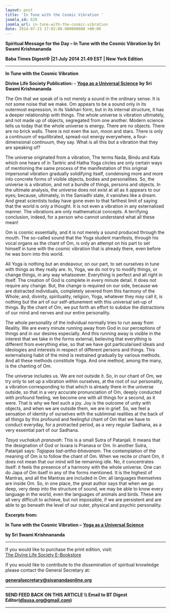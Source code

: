 ```yaml
---
layout: post
title: 'In Tune with the Cosmic Vibration '
joomla_id: 629
joomla_url: in-tune-with-the-cosmic-vibration
date: 2014-07-21 17:02:00.000000000 +00:00
---
```

  



































**Spiritual Message for the Day – In Tune with the Cosmic Vibration by Sri Swami Krishnananda**

**Baba Times Digest© |21 July 2014 21.49 EST | New York Edition**

* * *

**In Tune with the Cosmic Vibration**

**Divine Life Society Publication: -** [**Yoga as a Universal Science**](http://www.swami-krishnananda.org/univ/univ_08.html) **by Sri Swami Krishnananda**

The Om that we speak of is not merely a sound in the ordinary sense. It is not some noise that we make. Om appears to be a sound only in its outermost expression, in its Vaikhari form, but in its internal structure, it has a deeper relationship with things. The whole universe is vibration ultimately, and not made up of objects, segregated from one another. Modern science tells us today that the whole universe is energy. There are no objects. There are no brick walls. There is not even the sun, moon and stars. There is only a continuum of equilibrated, spread-out energy everywhere, a four-dimensional continuum, they say. What is all this but a vibration that they are speaking of?

The universe originated from a vibration, The terms Nada, Bindu and Kala which one hears of in Tantric and Hatha Yoga circles are only certain ways of mentioning the same process of the manifestation of this original impersonal vibration gradually solidifying itself, condensing more and more into concrete forms of visible objects, bodies and personalities. So, the universe is a vibration, and not a bundle of things, persons and objects. In the ultimate analysis, the universe does not exist at all as it appears to our eyes; because, ultimately, in the Samadhi state, it vanishes like a dream. And great scientists today have gone even to that farthest limit of saying that the world is only a thought. It is not even a vibration in any externalised manner. The vibrations are only mathematical concepts. A terrifying conclusion, indeed, for a person who cannot understand what all these mean!

Om is cosmic essentially, and it is not merely a sound produced through the mouth. The so-called sound that the Yoga student manifests, through his vocal organs as the chant of Om, is only an attempt on his part to set himself in tune with the cosmic vibration that is already there, even before he was born into this world.

All Yoga is nothing but an endeavour, on our part, to set ourselves in tune with things as they really are. In, Yoga, we do not try to modify things, or change things, in any way whatsoever. Everything is perfect and all right in itself. The creation of God is complete in every minute detail. It does not require any change. But, the change is required on our side, because we are distracted individuals, completely severed from this harmony of the Whole; and, divinity, spirituality, religion, Yoga, whatever they may call it, is nothing but the art of our self-attunement with this universal set-up of things. By the chant of Om, we put forth an effort to subdue the distractions of our mind and nerves and our entire personality.

The whole personality of the individual normally tries to run away from Reality. We are every minute running away from God in our perceptions of things and in our desires especially. And this running away is visible in the interest that we take in the forms external, believing that everything is different from everything else, so that we have got particularised ideals and ideologies and interests in respect of different persons and things. This externalising habit of the mind is restrained gradually by various methods. And all these methods constitute Yoga. And one method, among the many, is the chanting of Om.

The universe includes us. We are not outside it. So, in our chant of Om, we try only to set up a vibration within ourselves, at the root of our personality, a vibration corresponding to that which is already there in the universe outside, so that in a very accurate pronunciation of Om, deeply conducted with profound feeling, we become one with all things for a second, as it were. That is why we feel such a joy. Joy is the outcome of unity with objects, and when we are outside them, we are in grief. So, we feel a sensation of identity of ourselves with the subliminal realities at the back of all things by this profound and feelingful chant of Om that we have to conduct everyday, for a protracted period, as a very regular Sadhana, as a very essential part of our Sadhana.

_Tasya vuchakuh pranavah:_ This is a small Sutra of Patanjali. It means that the designation of God or Isvara is Pranava or Om. In another Sutra, Patanjali says: _Tajjapas tad-artha-bhavanam_. The contemplation of the meaning of Om is to follow the chant of Om. When we recite or chant Om, it does not mean that our mind will be remaining idle. No, it concentrates itself: it feels the presence of a harmony with the whole universe. One can do Japa of Om itself in any of the forms mentioned. It is the highest of Mantras, and all the Mantras are included in Om: all languages themselves are inside Om. So, in one place, the great author says that when we go deep, very deep into the structure of sound, we may be able to know every language in the world, even the languages of animals and birds. These are all very difficult to achieve, but not impossible, if we are persistent and are able to go beneath the level of our outer, physical and psychic personality.

**Excerpts from:**

**In Tune with the Cosmic Vibration –** [**Yoga as a Universal Science**](http://www.swami-krishnananda.org/univ/univ_08.html)

**by Sri Swami Krishnananda**

















* * *



If you would like to purchase the print edition, visit:   
[The Divine Life Society E-Bookstore](http://www.dlshq.org/download/download.htm)

If you would like to contribute to the dissemination of spiritual knowledge please contact the General Secretary at:

[**generalsecretary@sivanandaonline.org**](mailto:generalsecretary@sivanandaonline.org?subject=Contribution%20to%20Dissemination%20of%20Spiritual%20Knowledge)

* * *

**SEND FEED BACK ON THIS ARTICLE \\\ Email to BT Digest Editor[](mailto:dlsusa.org@gmail.com?subject=DLS%20Posts)(dlsusa.org@gmail.com)**

* * *

  













































